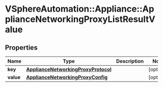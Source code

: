 # VSphereAutomation::Appliance::ApplianceNetworkingProxyListResultValue

## Properties
Name | Type | Description | Notes
------------ | ------------- | ------------- | -------------
**key** | [**ApplianceNetworkingProxyProtocol**](ApplianceNetworkingProxyProtocol.md) |  | [optional] 
**value** | [**ApplianceNetworkingProxyConfig**](ApplianceNetworkingProxyConfig.md) |  | [optional] 


